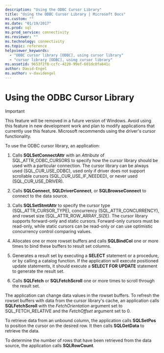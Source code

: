 ```yaml
---
description: "Using the ODBC Cursor Library"
title: "Using the ODBC Cursor Library | Microsoft Docs"
ms.custom: ""
ms.date: "01/19/2017"
ms.prod: sql
ms.prod_service: connectivity
ms.reviewer: ""
ms.technology: connectivity
ms.topic: reference
helpviewer_keywords: 
  - "ODBC cursor library [ODBC], using cursor library"
  - "cursor library [ODBC], using cursor library"
ms.assetid: 9653f2f8-ccfc-4220-99ef-601dc0fa641c
author: David-Engel
ms.author: v-davidengel
---
```

# Using the ODBC Cursor Library
> [!IMPORTANT]  
>  This feature will be removed in a future version of Windows. Avoid using this feature in new development work and plan to modify applications that currently use this feature. Microsoft recommends using the driver's cursor functionality.  
  
 To use the ODBC cursor library, an application:  
  
1.  Calls **SQLSetConnectAttr** with an *Attribute* of SQL_ATTR_ODBC_CURSORS to specify how the cursor library should be used with a particular connection. The cursor library can be always used (SQL_CUR_USE_ODBC), used only if driver does not support scrollable cursors (SQL_CUR_USE_IF_NEEDED), or never used (SQL_CUR_USE_DRIVER).  
  
2.  Calls **SQLConnect**, **SQLDriverConnect**, or **SQLBrowseConnect** to connect to the data source.  
  
3.  Calls **SQLSetStmtAttr** to specify the cursor type (SQL_ATTR_CURSOR_TYPE), concurrency (SQL_ATTR_CONCURRENCY), and rowset size (SQL_ATTR_ROW_ARRAY_SIZE). The cursor library supports forward-only and static cursors. Forward-only cursors must be read-only, while static cursors can be read-only or can use optimistic concurrency control comparing values.  
  
4.  Allocates one or more rowset buffers and calls **SQLBindCol** one or more times to bind these buffers to result set columns.  
  
5.  Generates a result set by executing a **SELECT** statement or a procedure, or by calling a catalog function. If the application will execute positioned update statements, it should execute a **SELECT FOR UPDATE** statement to generate the result set.  
  
6.  Calls **SQLFetch** or **SQLFetchScroll** one or more times to scroll through the result set.  
  
 The application can change data values in the rowset buffers. To refresh the rowset buffers with data from the cursor library's cache, an application calls **SQLFetchScroll** with the *FetchOrientation* argument set to SQL_FETCH_RELATIVE and the *FetchOffset* argument set to 0.  
  
 To retrieve data from an unbound column, the application calls **SQLSetPos** to position the cursor on the desired row. It then calls **SQLGetData** to retrieve the data.  
  
 To determine the number of rows that have been retrieved from the data source, the application calls **SQLRowCount**.
